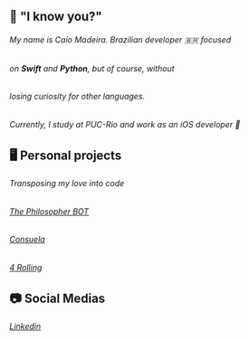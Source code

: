 
## 🚀 "I know you?"

###### My name is Caio Madeira. Brazilian developer 🇧🇷 focused 
###### on **Swift** and **Python**, but of course, without 
###### losing curiosity for other languages.

###### Currently, I study at PUC-Rio and work as an iOS developer 📱



## 🖥️ Personal projects

###### Transposing my love into code

###### [The Philosopher BOT](https://github.com/CaioMadeira/The-Philosopher-BOT) 
###### [Consuela](https://github.com/CaioMadeira/Consuela)
###### [4 Rolling](https://github.com/CaioMadeira/4rolling)


## 📷 Social Medias

###### [Linkedin](https://www.linkedin.com/in/caio-madeira/)









